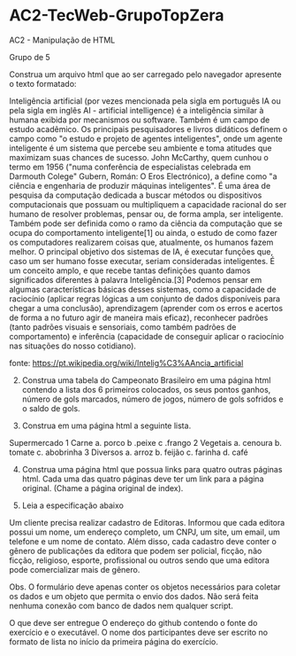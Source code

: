 # AC2-TecWeb-GrupoTopZera

AC2 - Manipulação de HTML


Grupo de 5

Construa um arquivo html que ao ser carregado pelo navegador apresente o texto formatado:

Inteligência artificial (por vezes mencionada pela sigla em português IA ou pela sigla em inglês AI - artificial intelligence) é a inteligência similar à humana exibida por mecanismos ou software. Também é um campo de estudo acadêmico. Os principais pesquisadores e livros didáticos definem o campo como "o estudo e projeto de agentes inteligentes", onde um agente inteligente é um sistema que percebe seu ambiente e toma atitudes que maximizam suas chances de sucesso. John McCarthy, quem cunhou o termo em 1956 ("numa conferência de especialistas celebrada em Darmouth Colege" Gubern, Román: O Eros Electrónico), a define como "a ciência e engenharia de produzir máquinas inteligentes". É uma área de pesquisa da computação dedicada a buscar métodos ou dispositivos computacionais que possuam ou multipliquem a capacidade racional do ser humano de resolver problemas, pensar ou, de forma ampla, ser inteligente. Também pode ser definida como o ramo da ciência da computação que se ocupa do comportamento inteligente[1] ou ainda, o estudo de como fazer os computadores realizarem coisas que, atualmente, os humanos fazem melhor. O principal objetivo dos sistemas de IA, é executar funções que, caso um ser humano fosse executar, seriam consideradas inteligentes. É um conceito amplo, e que recebe tantas definições quanto damos significados diferentes à palavra Inteligência.[3] Podemos pensar em algumas características básicas desses sistemas, como a capacidade de raciocínio (aplicar regras lógicas a um conjunto de dados disponíveis para chegar a uma conclusão), aprendizagem (aprender com os erros e acertos de forma a no futuro agir de maneira mais eficaz), reconhecer padrões (tanto padrões visuais e sensoriais, como também padrões de comportamento) e inferência (capacidade de conseguir aplicar o raciocínio nas situações do nosso cotidiano).

fonte: https://pt.wikipedia.org/wiki/Intelig%C3%AAncia_artificial


2. Construa uma tabela do Campeonato Brasileiro em uma página html contendo a lista dos 6 primeiros colocados, os seus pontos ganhos, número de gols marcados, número de jogos,  número de gols sofridos e o saldo de gols.


3. Construa em uma página html a seguinte lista.

Supermercado
1 Carne
    a. porco 
    b .peixe
    c .frango
2 Vegetais
    a. cenoura
    b. tomate
    c. abobrinha
3 Diversos
    a. arroz
    b. feijão
    c. farinha
    d. café

4. Construa uma página html que possua links para quatro outras páginas html. Cada uma das quatro páginas deve ter um link para a página original. (Chame a página original de index).

5. Leia a especificação abaixo

Um cliente precisa realizar cadastro de Editoras. Informou que cada editora possui um nome, um endereço completo, um CNPJ, um site, um email, um telefone e um nome de contato. Além disso, cada cadastro deve conter o gênero de publicações da editora que podem ser policial, ficção, não ficção, religioso, esporte, profissional ou outros sendo que uma editora pode comercializar mais de gênero.

Obs. O formulário deve apenas conter os objetos necessários para coletar os dados e um objeto que permita o envio dos dados. Não será feita nenhuma conexão com banco de dados nem qualquer script.

O que deve ser entregue
O endereço do github contendo o fonte do exercício e o executável.
O nome dos participantes deve ser escrito no formato de lista no início da primeira página do exercício.

